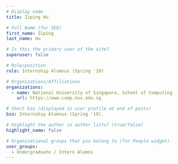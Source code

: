```yaml
---
# Display name
title: Ziping Hu

# Full Name (for SEO) 
first_name: Ziping
last_name: Hu

# Is this the primary user of the site?
superuser: false

# Role/position
role: Internship Alumnus (Spring '19)

# Organizations/Affiliations
organizations:
  - name: National University of Singapore, School of Computing
    url: https://www.comp.nus.edu.sg

# Short bio (displayed in user profile at end of posts)
bio: Internship Alumnus (Spring '19). 

# Highlight the author in author lists? (true/false)
highlight_name: false

# Organizational groups that you belong to (for People widget)
user_groups:
  - Undergraduate / Intern Alumni
---
```

